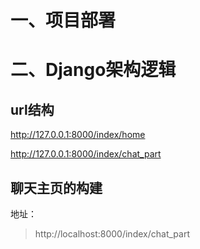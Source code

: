 


# 一、项目部署



# 二、Django架构逻辑

## url结构
http://127.0.0.1:8000/index/home

http://127.0.0.1:8000/index/chat_part


## 聊天主页的构建
地址：

> http://localhost:8000/index/chat_part


   